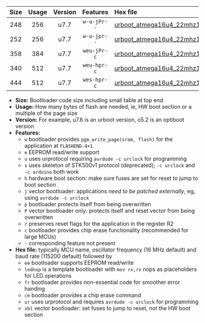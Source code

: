 |Size|Usage|Version|Features|Hex file|
|:-:|:-:|:-:|:-:|:--|
|248|256|u7.7|`w-u-jPr--`|[urboot_atmega16u4_22mhz1184_115200bps_lednop_ur_vbl.hex](https://raw.githubusercontent.com/stefanrueger/urboot.hex/main/mcus/atmega16u4/fcpu_22mhz1184/115200_bps/urboot_atmega16u4_22mhz1184_115200bps_lednop_ur_vbl.hex)|
|252|256|u7.7|`w-u-jpr--`|[urboot_atmega16u4_22mhz1184_115200bps_lednop_fr_ur_vbl.hex](https://raw.githubusercontent.com/stefanrueger/urboot.hex/main/mcus/atmega16u4/fcpu_22mhz1184/115200_bps/urboot_atmega16u4_22mhz1184_115200bps_lednop_fr_ur_vbl.hex)|
|358|384|u7.7|`weu-jPr-c`|[urboot_atmega16u4_22mhz1184_115200bps_ee_lednop_fr_ce_ur_vbl.hex](https://raw.githubusercontent.com/stefanrueger/urboot.hex/main/mcus/atmega16u4/fcpu_22mhz1184/115200_bps/urboot_atmega16u4_22mhz1184_115200bps_ee_lednop_fr_ce_ur_vbl.hex)|
|340|512|u7.7|`weu-hpr-c`|[urboot_atmega16u4_22mhz1184_115200bps_ee_lednop_fr_ce_ur.hex](https://raw.githubusercontent.com/stefanrueger/urboot.hex/main/mcus/atmega16u4/fcpu_22mhz1184/115200_bps/urboot_atmega16u4_22mhz1184_115200bps_ee_lednop_fr_ce_ur.hex)|
|444|512|u7.7|`wes-hpr-c`|[urboot_atmega16u4_22mhz1184_115200bps_ee_lednop_fr_ce.hex](https://raw.githubusercontent.com/stefanrueger/urboot.hex/main/mcus/atmega16u4/fcpu_22mhz1184/115200_bps/urboot_atmega16u4_22mhz1184_115200bps_ee_lednop_fr_ce.hex)|

- **Size:** Bootloader code size including small table at top end
- **Usage:** How many bytes of flash are needed, ie, HW boot section or a multiple of the page size
- **Version:** For example, u7.6 is an urboot version, o5.2 is an optiboot version
- **Features:**
  + `w` bootloader provides `pgm_write_page(sram, flash)` for the application at `FLASHEND-4+1`
  + `e` EEPROM read/write support
  + `u` uses urprotocol requiring `avrdude -c urclock` for programming
  + `s` uses skeleton of STK500v1 protocol (deprecated); `-c urclock` and `-c arduino` both work
  + `h` hardware boot section: make sure fuses are set for reset to jump to boot section
  + `j` vector bootloader: applications *need to be patched externally*, eg, using `avrdude -c urclock`
  + `p` bootloader protects itself from being overwritten
  + `P` vector bootloader only: protects itself and reset vector from being overwritten
  + `r` preserves reset flags for the application in the register R2
  + `c` bootloader provides chip erase functionality (recommended for large MCUs)
  + `-` corresponding feature not present
- **Hex file:** typically MCU name, oscillator frequency (16 MHz default) and baud rate (115200 default) followed by
  + `ee` bootloader supports EEPROM read/write
  + `lednop` is a template bootloader with `mov rx,rx` nops as placeholders for LED operations
  + `fr` bootloader provides non-essential code for smoother error handing
  + `ce` bootloader provides a chip erase command
  + `ur` uses urprotocol and requires `avrdude -c urclock` for programming
  + `vbl` vector bootloader: set fuses to jump to reset, not the HW boot section
